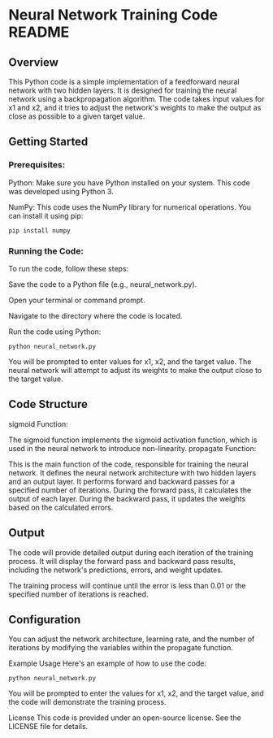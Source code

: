 # Neural Network Training Code README
## Overview
This Python code is a simple implementation of a feedforward neural network with two hidden layers. It is designed for training the neural network using a backpropagation algorithm. The code takes input values for x1 and x2, and it tries to adjust the network's weights to make the output as close as possible to a given target value.

## Getting Started
### Prerequisites:

Python: Make sure you have Python installed on your system. This code was developed using Python 3.

NumPy: This code uses the NumPy library for numerical operations. You can install it using pip:

`pip install numpy`

### Running the Code:

To run the code, follow these steps:

Save the code to a Python file (e.g., neural_network.py).

Open your terminal or command prompt.

Navigate to the directory where the code is located.

Run the code using Python:

`python neural_network.py`

You will be prompted to enter values for x1, x2, and the target value. The neural network will attempt to adjust its weights to make the output close to the target value.

## Code Structure
sigmoid Function:

The sigmoid function implements the sigmoid activation function, which is used in the neural network to introduce non-linearity.
propagate Function:

This is the main function of the code, responsible for training the neural network.
It defines the neural network architecture with two hidden layers and an output layer.
It performs forward and backward passes for a specified number of iterations.
During the forward pass, it calculates the output of each layer.
During the backward pass, it updates the weights based on the calculated errors.

## Output
The code will provide detailed output during each iteration of the training process. It will display the forward pass and backward pass results, including the network's predictions, errors, and weight updates.

The training process will continue until the error is less than 0.01 or the specified number of iterations is reached.

## Configuration
You can adjust the network architecture, learning rate, and the number of iterations by modifying the variables within the propagate function.

Example Usage
Here's an example of how to use the code:

`python neural_network.py`

You will be prompted to enter the values for x1, x2, and the target value, and the code will demonstrate the training process.

License
This code is provided under an open-source license. See the LICENSE file for details.
